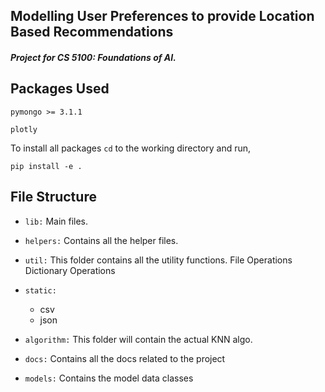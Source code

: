 ## Modelling User Preferences to provide Location Based Recommendations 

##### Project for CS 5100: Foundations of AI.



## Packages Used

`pymongo >= 3.1.1`

`plotly`

To install all packages `cd` to the working directory and run, 

`pip install -e .`

## File Structure

- `lib:` 
    Main files.
    
- `helpers:`
    Contains all the helper files.

- `util:`
    This folder contains all the utility functions.
    File Operations
    Dictionary Operations
    
- `static:`
    - csv
    - json
    
- `algorithm:`
    This folder will contain the actual KNN algo.

- `docs:`
    Contains all the docs related to the project
    
- `models:`
    Contains the model data classes
    
